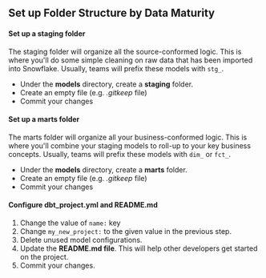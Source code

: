 ## Set up Folder Structure by Data Maturity

#### Set up a staging folder
The staging folder will organize all the source-conformed logic. This is where you'll do some simple cleaning on raw data that has been imported into Snowflake. Usually, teams will prefix these models with ``stg_``.
- Under the **models** directory, create a **staging** folder.
- Create an empty file (e.g. *.gitkeep* file)
- Commit your changes

#### Set up a marts folder
The marts folder will organize all your business-conformed logic. This is where you'll combine your staging models to roll-up to your key business concepts. Usually, teams will prefix these models with ``dim_`` or ``fct_``.
- Under the **models** directory, create a **marts** folder.
- Create an empty file (e.g. *.gitkeep* file)
- Commit your changes

#### Configure dbt_project.yml and README.md
1. Change the value of ``name:`` key
2. Change ``my_new_project:`` to the given value in the previous step.
3. Delete unused model configurations.
4. Update the **README.md file**. This will help other developers get started on the project.
5. Commit your changes.
